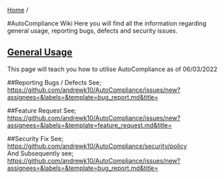 [Home](../index.md) /

#AutoCompliance Wiki
Here you will find all the information regarding general usage, reporting bugs,
defects and security issues.

## [General Usage](usage/index.md)
This page will teach you how to utilise AutoCompliance as of 06/03/2022

##Reporting Bugs / Defects
See; https://github.com/andrewk10/AutoCompliance/issues/new?assignees=&labels=&template=bug_report.md&title=

##Feature Request
See; https://github.com/andrewk10/AutoCompliance/issues/new?assignees=&labels=&template=feature_request.md&title=

##Security Fix
See; https://github.com/andrewk10/AutoCompliance/security/policy </br>
And Subsequently see; https://github.com/andrewk10/AutoCompliance/issues/new?assignees=&labels=&template=bug_report.md&title=